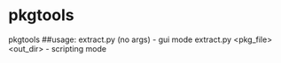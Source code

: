 # pkgtools
pkgtools
##usage: 
extract.py (no args) - gui mode
extract.py <pkg_file> <out_dir> - scripting mode
